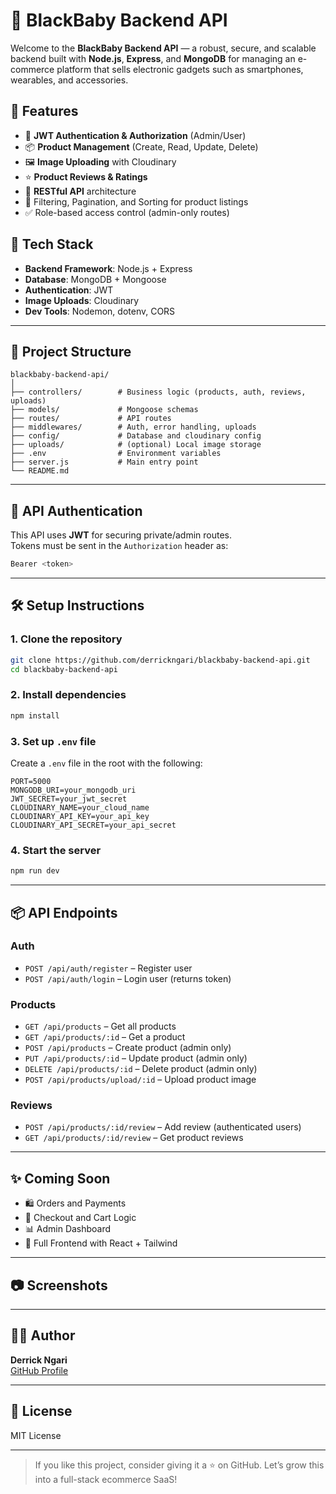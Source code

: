 # 🛒 BlackBaby Backend API

Welcome to the **BlackBaby Backend API** — a robust, secure, and scalable backend built with **Node.js**, **Express**, and **MongoDB** for managing an e-commerce platform that sells electronic gadgets such as smartphones, wearables, and accessories.

## 🚀 Features

- 🔐 **JWT Authentication & Authorization** (Admin/User)
- 📦 **Product Management** (Create, Read, Update, Delete)
- 🖼 **Image Uploading** with Cloudinary
- ⭐ **Product Reviews & Ratings**
- 📄 **RESTful API** architecture
- 🔎 Filtering, Pagination, and Sorting for product listings
- ✅ Role-based access control (admin-only routes)

## 🧱 Tech Stack

- **Backend Framework**: Node.js + Express
- **Database**: MongoDB + Mongoose
- **Authentication**: JWT
- **Image Uploads**: Cloudinary
- **Dev Tools**: Nodemon, dotenv, CORS

---

## 📁 Project Structure

```
blackbaby-backend-api/
│
├── controllers/        # Business logic (products, auth, reviews, uploads)
├── models/             # Mongoose schemas
├── routes/             # API routes
├── middlewares/        # Auth, error handling, uploads
├── config/             # Database and cloudinary config
├── uploads/            # (optional) Local image storage
├── .env                # Environment variables
├── server.js           # Main entry point
└── README.md
```

---

## 🔐 API Authentication

This API uses **JWT** for securing private/admin routes.  
Tokens must be sent in the `Authorization` header as:

```bash
Bearer <token>
```

---

## 🛠 Setup Instructions

### 1. Clone the repository
```bash
git clone https://github.com/derrickngari/blackbaby-backend-api.git
cd blackbaby-backend-api
```

### 2. Install dependencies
```bash
npm install
```

### 3. Set up `.env` file
Create a `.env` file in the root with the following:

```env
PORT=5000
MONGODB_URI=your_mongodb_uri
JWT_SECRET=your_jwt_secret
CLOUDINARY_NAME=your_cloud_name
CLOUDINARY_API_KEY=your_api_key
CLOUDINARY_API_SECRET=your_api_secret
```

### 4. Start the server
```bash
npm run dev
```

---

## 📦 API Endpoints

### Auth
- `POST /api/auth/register` – Register user
- `POST /api/auth/login` – Login user (returns token)

### Products
- `GET /api/products` – Get all products
- `GET /api/products/:id` – Get a product
- `POST /api/products` – Create product (admin only)
- `PUT /api/products/:id` – Update product (admin only)
- `DELETE /api/products/:id` – Delete product (admin only)
- `POST /api/products/upload/:id` – Upload product image

### Reviews
- `POST /api/products/:id/review` – Add review (authenticated users)
- `GET /api/products/:id/review` – Get product reviews

---

## ✨ Coming Soon
- 🛍️ Orders and Payments
- 🧾 Checkout and Cart Logic
- 📊 Admin Dashboard
- 📱 Full Frontend with React + Tailwind

---

## 📷 Screenshots



---

## 👨‍💻 Author

**Derrick Ngari**  
[GitHub Profile](https://github.com/derrickngari)

---

## 📄 License

MIT License

---

> If you like this project, consider giving it a ⭐ on GitHub. Let’s grow this into a full-stack ecommerce SaaS!
